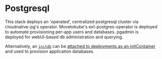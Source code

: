 # Postgresql

This stack deploys an 'operated', centralized postgresql cluster via cloudnative-pg's operator.
Movetokube's ext-postgres-operator is deployed to automate provisioning per-app users and databases.
pgadmin is deployed for webUI-based db administration and querying.

Alternatively, an [`initdb`](https://github.com/onedr0p/containers/tree/main/apps/postgres-initdb) can be [attached
to deployments as an initContainer](https://github.com/onedr0p/home-ops/blob/74133ad006a1fed52a87b8163d3f7b9a2e22e75b/kubernetes/archive/default/guacamole/app/guacamole/helmrelease.yaml)
and used to provision application databases.
